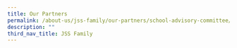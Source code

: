 ```yaml
---
title: Our Partners
permalink: /about-us/jss-family/our-partners/school-advisory-committee/
description: ""
third_nav_title: JSS Family
---
```

